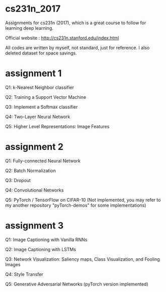 # cs231n_2017
Assignments for cs231n (2017), which is a great course to follow for learning deep learning.

Official website : http://cs231n.stanford.edu/index.html

All codes are written by myself, not standard, just for reference. I also deleted dataset for space savings.

# assignment 1
Q1: k-Nearest Neighbor classifier

Q2: Training a Support Vector Machine

Q3: Implement a Softmax classifier

Q4: Two-Layer Neural Network

Q5: Higher Level Representations: Image Features

# assignment 2

Q1: Fully-connected Neural Network 

Q2: Batch Normalization 

Q3: Dropout 

Q4: Convolutional Networks 

Q5: PyTorch / TensorFlow on CIFAR-10 (Not implemented, you may refer to my another repository "pyTorch-demos" for some implementations)

# assignment 3
Q1: Image Captioning with Vanilla RNNs 

Q2: Image Captioning with LSTMs

Q3: Network Visualization: Saliency maps, Class Visualization, and Fooling Images 

Q4: Style Transfer 

Q5: Generative Adversarial Networks (pyTorch version implemented)

